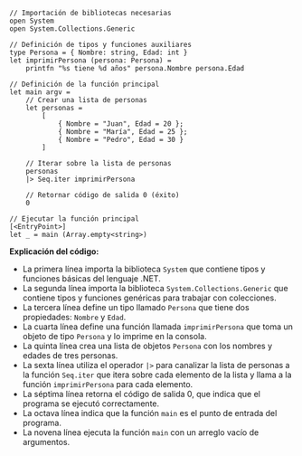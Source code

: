 ```f#
// Importación de bibliotecas necesarias
open System
open System.Collections.Generic

// Definición de tipos y funciones auxiliares
type Persona = { Nombre: string, Edad: int }
let imprimirPersona (persona: Persona) =
    printfn "%s tiene %d años" persona.Nombre persona.Edad

// Definición de la función principal
let main argv =
    // Crear una lista de personas
    let personas =
        [
            { Nombre = "Juan", Edad = 20 };
            { Nombre = "María", Edad = 25 };
            { Nombre = "Pedro", Edad = 30 }
        ]

    // Iterar sobre la lista de personas
    personas
    |> Seq.iter imprimirPersona

    // Retornar código de salida 0 (éxito)
    0

// Ejecutar la función principal
[<EntryPoint>]
let _ = main (Array.empty<string>)
```

**Explicación del código:**

* La primera línea importa la biblioteca `System` que contiene tipos y funciones básicas del lenguaje .NET.
* La segunda línea importa la biblioteca `System.Collections.Generic` que contiene tipos y funciones genéricas para trabajar con colecciones.
* La tercera línea define un tipo llamado `Persona` que tiene dos propiedades: `Nombre` y `Edad`.
* La cuarta línea define una función llamada `imprimirPersona` que toma un objeto de tipo `Persona` y lo imprime en la consola.
* La quinta línea crea una lista de objetos `Persona` con los nombres y edades de tres personas.
* La sexta línea utiliza el operador `|>` para canalizar la lista de personas a la función `Seq.iter` que itera sobre cada elemento de la lista y llama a la función `imprimirPersona` para cada elemento.
* La séptima línea retorna el código de salida 0, que indica que el programa se ejecutó correctamente.
* La octava línea indica que la función `main` es el punto de entrada del programa.
* La novena línea ejecuta la función `main` con un arreglo vacío de argumentos.